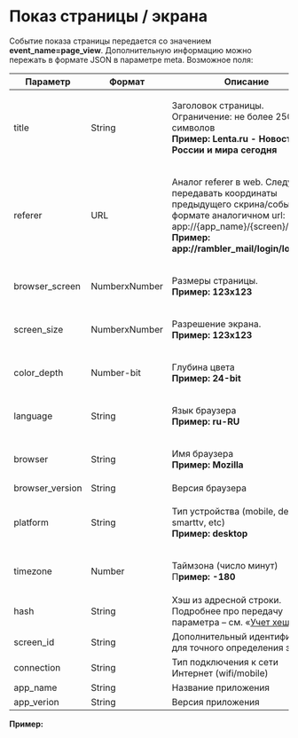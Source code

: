 # Показ страницы / экрана

Событие показа страницы передается со значением **event\_name=page\_view**. Дополнительную информацию можно пережать в формате JSON в параметре meta. Возможное поля:

| **Параметр**     | **Формат**    | **Описание**                                                                                                                                                                                                  |
| ---------------- | ------------- | ------------------------------------------------------------------------------------------------------------------------------------------------------------------------------------------------------------- |
| title            | String        | <p>Заголовок страницы. Ограничение: не более 250 символов<br><strong>Пример: Lenta.ru - Новости России и мира сегодня</strong></p>                                                                            |
| referer          | URL           | <p>Аналог referer в web. Следует передавать координаты предыдущего скрина/события в формате аналогичном url: app://{app_name}/{screen}/{action}<br><strong>Пример: app://rambler_mail/login/load</strong></p> |
| browser\_screen  | NumberхNumber | <p>Размеры страницы. <br><strong>Пример: 123x123</strong></p>                                                                                                                                                 |
| screen\_size     | NumberхNumber | <p>Разрешение экрана.<br><strong>Пример: 123х123</strong></p>                                                                                                                                                 |
| color\_depth     | Number-bit    | <p>Глубина цвета<br><strong>Пример: 24-bit</strong></p>                                                                                                                                                       |
| language         | String        | <p>Язык браузера<br><strong>Пример: ru-RU</strong></p>                                                                                                                                                        |
| browser          | String        | <p>Имя браузера<br><strong>Пример: Mozilla</strong></p>                                                                                                                                                       |
| browser\_version | String        | Версия браузера                                                                                                                                                                                               |
| platform         | String        | <p>Тип устройства (mobile, desktop, smarttv, etc)<br><strong>Пример: desktop</strong></p>                                                                                                                     |
| timezone         | Number        | <p>Таймзона (число минут)<br>П<strong>ример: -180</strong></p>                                                                                                                                                |
| hash             | String        | Хэш из адресной строки. Подробнее про передачу параметра – см. «[Учет хешей](../../../../razmetka-celevykh-deistvii/uchet-kheshei.md)».                                                                       |
| screen\_id       | String        | Дополнительный идентификатор для точного определения экрана                                                                                                                                                   |
| сonnection       | String        | Тип подключения к сети Интернет (wifi/mobile)                                                                                                                                                                 |
| app\_name        | String        | Название приложения                                                                                                                                                                                           |
| app\_verion      | String        | Версия приложения                                                                                                                                                                                             |

**Пример:**

